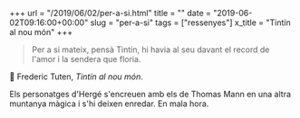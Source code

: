 +++
url = "/2019/06/02/per-a-si.html"
title = ""
date = "2019-06-02T09:16:00+00:00"
slug = "per-a-si"
tags = ["ressenyes"]
x_title = "Tintín al nou món"
+++

> Per a si mateix, pensà Tintín, hi havia al seu davant el record de l'amor i la sendera que floria.

📖 Frederic Tuten, *Tintín al nou món*.

Els personatges d'Hergé s'encreuen amb els de Thomas Mann en una altra muntanya màgica i s'hi deixen enredar. En mala hora.
